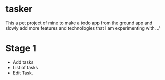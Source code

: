 # tasker
This a pet project of mine to make a todo app from the ground app and slowly add more features and technologies that I am experimenting with.
./

# Stage 1
* Add tasks
* List of tasks
* Edit Task.


